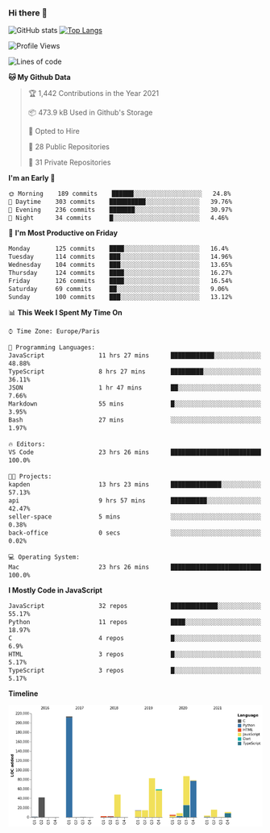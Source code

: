 ### Hi there 👋


![GitHub stats](https://github-readme-stats.vercel.app/api?username=eastkap&theme=dark&show_icons=true&count_private=true)
[![Top Langs](https://github-readme-stats.vercel.app/api/top-langs/?username=eastkap&layout=compact)](https://github.com/anuraghazra/github-readme-stats)



<!--START_SECTION:waka-->
![Profile Views](http://img.shields.io/badge/Profile%20Views-0-blue)

![Lines of code](https://img.shields.io/badge/From%20Hello%20World%20I%27ve%20Written-692203%20lines%20of%20code-blue)

**🐱 My Github Data** 

> 🏆 1,442 Contributions in the Year 2021
 > 
> 📦 473.9 kB Used in Github's Storage 
 > 
> 💼 Opted to Hire
 > 
> 📜 28 Public Repositories 
 > 
> 🔑 31 Private Repositories  
 > 
**I'm an Early 🐤** 

```text
🌞 Morning    189 commits    ██████░░░░░░░░░░░░░░░░░░░   24.8% 
🌆 Daytime    303 commits    ██████████░░░░░░░░░░░░░░░   39.76% 
🌃 Evening    236 commits    ███████░░░░░░░░░░░░░░░░░░   30.97% 
🌙 Night      34 commits     █░░░░░░░░░░░░░░░░░░░░░░░░   4.46%

```
📅 **I'm Most Productive on Friday** 

```text
Monday       125 commits    ████░░░░░░░░░░░░░░░░░░░░░   16.4% 
Tuesday      114 commits    ███░░░░░░░░░░░░░░░░░░░░░░   14.96% 
Wednesday    104 commits    ███░░░░░░░░░░░░░░░░░░░░░░   13.65% 
Thursday     124 commits    ████░░░░░░░░░░░░░░░░░░░░░   16.27% 
Friday       126 commits    ████░░░░░░░░░░░░░░░░░░░░░   16.54% 
Saturday     69 commits     ██░░░░░░░░░░░░░░░░░░░░░░░   9.06% 
Sunday       100 commits    ███░░░░░░░░░░░░░░░░░░░░░░   13.12%

```


📊 **This Week I Spent My Time On** 

```text
⌚︎ Time Zone: Europe/Paris

💬 Programming Languages: 
JavaScript               11 hrs 27 mins      ████████████░░░░░░░░░░░░░   48.88% 
TypeScript               8 hrs 27 mins       █████████░░░░░░░░░░░░░░░░   36.11% 
JSON                     1 hr 47 mins        ██░░░░░░░░░░░░░░░░░░░░░░░   7.66% 
Markdown                 55 mins             █░░░░░░░░░░░░░░░░░░░░░░░░   3.95% 
Bash                     27 mins             ░░░░░░░░░░░░░░░░░░░░░░░░░   1.97%

🔥 Editors: 
VS Code                  23 hrs 26 mins      █████████████████████████   100.0%

🐱‍💻 Projects: 
kapden                   13 hrs 23 mins      ██████████████░░░░░░░░░░░   57.13% 
api                      9 hrs 57 mins       ██████████░░░░░░░░░░░░░░░   42.47% 
seller-space             5 mins              ░░░░░░░░░░░░░░░░░░░░░░░░░   0.38% 
back-office              0 secs              ░░░░░░░░░░░░░░░░░░░░░░░░░   0.02%

💻 Operating System: 
Mac                      23 hrs 26 mins      █████████████████████████   100.0%

```

**I Mostly Code in JavaScript** 

```text
JavaScript               32 repos            █████████████░░░░░░░░░░░░   55.17% 
Python                   11 repos            ████░░░░░░░░░░░░░░░░░░░░░   18.97% 
C                        4 repos             █░░░░░░░░░░░░░░░░░░░░░░░░   6.9% 
HTML                     3 repos             █░░░░░░░░░░░░░░░░░░░░░░░░   5.17% 
TypeScript               3 repos             █░░░░░░░░░░░░░░░░░░░░░░░░   5.17%

```


**Timeline**

![Chart not found](https://raw.githubusercontent.com/Eastkap/Eastkap/main/charts/bar_graph.png) 


<!--END_SECTION:waka-->

<!--
**Eastkap/eastkap** is a ✨ _special_ ✨ repository because its `README.md` (this file) appears on your GitHub profile.

Here are some ideas to get you started:

- 🔭 I’m currently working on ...
- 🌱 I’m currently learning ...
- 👯 I’m looking to collaborate on ...
- 🤔 I’m looking for help with ...
- 💬 Ask me about ...
- 📫 How to reach me: ...
- 😄 Pronouns: ...
- ⚡ Fun fact: ...
-->
